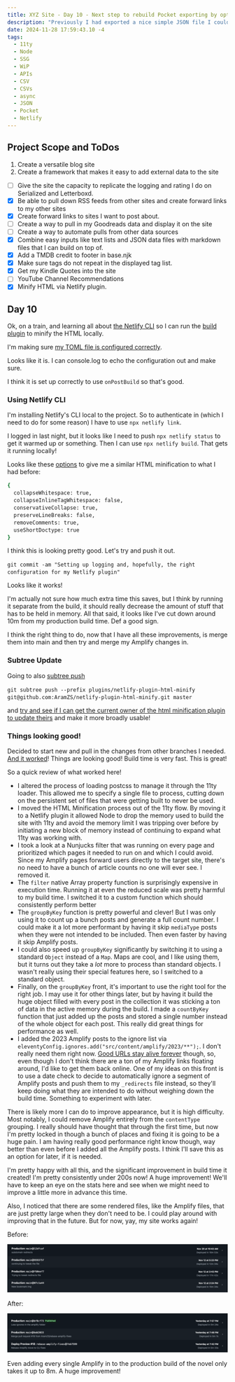 ```yaml
---
title: XYZ Site - Day 10 - Next step to rebuild Pocket exporting by optimizing for Netlify.
description: "Previously I had exported a nice simple JSON file I could turn into files, but that site broke, so trying Readwise instead"
date: 2024-11-28 17:59:43.10 -4
tags:
  - 11ty
  - Node
  - SSG
  - WiP
  - APIs
  - CSV
  - CSVs
  - async
  - JSON
  - Pocket
  - Netlify
---
```


## Project Scope and ToDos

1. Create a versatile blog site
2. Create a framework that makes it easy to add external data to the site

- [ ] Give the site the capacity to replicate the logging and rating I do on Serialized and Letterboxd.
- [x] Be able to pull down RSS feeds from other sites and create forward links to my other sites
- [x] Create forward links to sites I want to post about.
- [ ] Create a way to pull in my Goodreads data and display it on the site
- [ ] Create a way to automate pulls from other data sources
- [x] Combine easy inputs like text lists and JSON data files with markdown files that I can build on top of.
- [x] Add a TMDB credit to footer in base.njk
- [x] Make sure tags do not repeat in the displayed tag list.
- [x] Get my Kindle Quotes into the site
- [ ] YouTube Channel Recommendations
- [x] Minify HTML via Netlify plugin.

## Day 10

Ok, on a train, and learning all about [the Netlify CLI](https://docs.netlify.com/cli/get-started/) so I can run the [build](https://docs.netlify.com/build-plugins/create-plugins/#local-plugins) [plugin](https://docs.netlify.com/build-plugins/?_gl=1*134epdf*_gcl_au*MTQzNzMxMjc2MS4xNzI0OTA0NzcwLjUwMTc0NTAzMy4xNzMyNDY4MzMzLjE3MzI0NjgzMzM.) to minify the HTML locally.

I'm making sure [my TOML file is configured correctly](https://docs.netlify.com/configure-builds/file-based-configuration/#sample-netlify-toml-file).

Looks like it is. I can console.log to echo the configuration out and make sure.

I think it is set up correctly to use `onPostBuild` so that's good.

### Using Netlify CLI

I'm installing Netlify's CLI local to the project. So to authenticate in (which I need to do for some reason) I have to use `npx netlify link`.

I logged in last night, but it looks like I need to push `npx netlify status` to get it warmed up or something. Then I can use `npx netlify build`. That gets it running locally!

Looks like these [options](https://github.com/kangax/html-minifier) to give me a similar HTML minification to what I had before:

```bash
{
  collapseWhitespace: true,
  collapseInlineTagWhitespace: false,
  conservativeCollapse: true,
  preserveLineBreaks: false,
  removeComments: true,
  useShortDoctype: true
}
```

I think this is looking pretty good. Let's try and push it out.

`git commit -am "Setting up logging and, hopefully, the right configuration for my Netlify plugin"`

Looks like it works!

I'm actually not sure how much extra time this saves, but I think by running it separate from the build, it should really decrease the amount of stuff that has to be held in memory. All that said, it looks like I've cut down around 10m from my production build time. Def a good sign.

I think the right thing to do, now that I have all these improvements, is merge them into main and then try and merge my Amplify changes in.

### Subtree Update

Going to also [subtree push](https://www.atlassian.com/git/tutorials/git-subtree)

`git subtree push --prefix plugins/netlify-plugin-html-minify git@github.com:AramZS/netlify-plugin-html-minify.git master`

and [try and see if I can get the current owner of the html minification plugin to update theirs](https://github.com/philhawksworth/netlify-plugin-minify-html/pull/27) and make it more broadly usable!

### Things looking good!

Decided to start new and pull in the changes from other branches I needed. [And it worked](https://github.com/AramZS/aramzs.xyz/commit/bdd2033f12342d76295a3cb4876c9dd0f78644da)! Things are looking good! Build time is very fast. This is great!

So a quick review of what worked here!

- I altered the process of loading postcss to manage it through the 11ty loader. This allowed me to specify a single file to process, cutting down on the persistent set of files that were getting built to never be used.
- I moved the HTML Minification process out of the 11ty flow. By moving it to a Netlify plugin it allowed Node to drop the memory used to build the site with 11ty and avoid the memory limit I was tripping over before by initiating a new block of memory instead of continuing to expand what 11ty was working with.
- I took a look at a Nunjucks filter that was running on every page and prioritized which pages it needed to run on and which I could avoid. Since my Amplify pages forward users directly to the target site, there's no need to have a bunch of article counts no one will ever see. I removed it.
- The `filter` native Array property function is surprisingly expensive in execution time. Running it at even the reduced scale was pretty harmful to my build time. I switched it to a custom function which should consistently perform better
- The `groupByKey` function is pretty powerful and clever! But I was only using it to count up a bunch posts and generate a full count number. I could make it a lot more performant by having it skip `mediaType` posts when they were not intended to be included. Then even faster by having it skip Amplify posts.
- I could also speed up `groupByKey` significantly by switching it to using a standard `Object` instead of a `Map`. Maps are cool, and I like using them, but it turns out they take a *lot* more to process than standard objects. I wasn't really using their special features here, so I switched to a standard object.
- Finally, on the `groupByKey` front, it's important to use the right tool for the right job. I may use it for other things later, but by having it build the huge object filled with every post in the collection it was sticking a ton of data in the active memory during the build. I made a `countByKey` function that just added up the posts and stored a single number instead of the whole object for each post. This really did great things for performance as well.
- I added the 2023 Amplify posts to the ignore list via `eleventyConfig.ignores.add("src/content/amplify/2023/**");`. I don't really need them right now. [Good URLs stay alive forever](https://www.w3.org/Provider/Style/URI) though, so, even though I don't think there are a ton of my Amplify links floating around, I'd like to get them back online. One of my ideas on this front is to use a date check to decide to automatically ignore a segment of Amplify posts and push them to my `_redirects` file instead, so they'll keep doing what they are intended to do without weighing down the build time. Something to experiment with later.

There is likely more I can do to improve appearance, but it is high difficulty. Most notably, I could remove Amplify entirely from the `contentType` grouping. I really should have thought that through the first time, but now I'm pretty locked in though a bunch of places and fixing it is going to be a huge pain. I am having really good performance right know though, way better than even before I added all the Amplify posts. I think I'll save this as an option for later, if it is needed.

I'm pretty happy with all this, and the significant improvement in build time it created! I'm pretty consistently under 200s now! A huge improvement! We'll have to keep an eye on the stats here and see when we might need to improve a little more in advance this time.

Also, I noticed that there are some rendered files, like the Amplify files, that are just pretty large when they don't need to be. I could play around with improving that in the future. But for now, yay, my site works again!

Before:

![Extensions activation](/img/before-build-time.png)

After:

![Extensions activation](/img/after-build-time.png)

Even adding every single Amplify in to the production build of the novel only takes it up to 8m. A huge improvement! 
